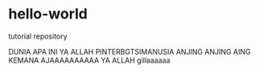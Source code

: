 # hello-world
tutorial repository

DUNIA APA INI
YA ALLAH
PINTERBGTSIMANUSIA
ANJING ANJING
AING KEMANA AJAAAAAAAAAA YA ALLAH
gillaaaaaa
